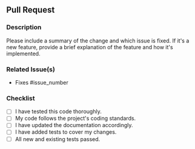 ## Pull Request

### Description

Please include a summary of the change and which issue is fixed. If it's a new feature, provide a brief explanation of the feature and how it's implemented.

### Related Issue(s)

- Fixes #issue_number

### Checklist

- [ ] I have tested this code thoroughly.
- [ ] My code follows the project's coding standards.
- [ ] I have updated the documentation accordingly.
- [ ] I have added tests to cover my changes.
- [ ] All new and existing tests passed.